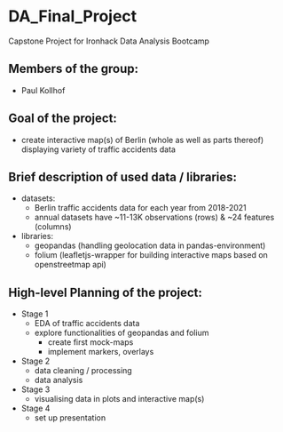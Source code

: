 # DA_Final_Project
Capstone Project for Ironhack Data Analysis Bootcamp

## Members of the group:
- Paul Kollhof

## Goal of the project:
- create interactive map(s) of Berlin (whole as well as parts thereof) displaying variety of traffic accidents data

## Brief description of used data / libraries:
- datasets: 
	- Berlin traffic accidents data for each year from 2018-2021
	- annual datasets have ~11-13K observations (rows) & ~24 features (columns)
- libraries:
	- geopandas (handling geolocation data in pandas-environment)
	- folium (leafletjs-wrapper for building interactive maps based on openstreetmap api)

## High-level Planning of the project:
- Stage 1
	- EDA of traffic accidents data
	- explore functionalities of geopandas and folium
		- create first mock-maps
		- implement markers, overlays
- Stage 2
	- data cleaning / processing
	- data analysis
- Stage 3
	- visualising data in plots and interactive map(s)
- Stage 4
	- set up presentation

